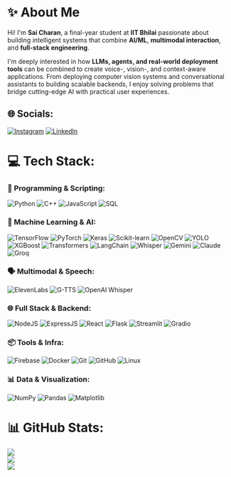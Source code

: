 # ✨ About Me

Hi! I'm **Sai Charan**, a final-year student at **IIT Bhilai** passionate about building intelligent systems that combine **AI/ML**, **multimodal interaction**, and **full-stack engineering**.

I'm deeply interested in how **LLMs, agents, and real-world deployment tools** can be combined to create voice-, vision-, and context-aware applications. From deploying computer vision systems and conversational assistants to building scalable backends, I enjoy solving problems that bridge cutting-edge AI with practical user experiences.


## 🌐 Socials:
[![Instagram](https://img.shields.io/badge/Instagram-%23E4405F.svg?logo=Instagram&logoColor=white)](https://www.instagram.com/sai._.charan_19/) [![LinkedIn](https://img.shields.io/badge/LinkedIn-%230077B5.svg?logo=linkedin&logoColor=white)](https://www.linkedin.com/in/sripada-sai-charan/)

# 💻 Tech Stack:

### 🚀 Programming & Scripting:
![Python](https://img.shields.io/badge/python-%233776AB.svg?style=for-the-badge&logo=python&logoColor=white) 
![C++](https://img.shields.io/badge/c++-%2300599C.svg?style=for-the-badge&logo=c%2B%2B&logoColor=white)
![JavaScript](https://img.shields.io/badge/javascript-%23323330.svg?style=for-the-badge&logo=javascript&logoColor=%23F7DF1E) 
![SQL](https://img.shields.io/badge/sql-%2300f.svg?style=for-the-badge&logo=sql&logoColor=white)

### 🧠 Machine Learning & AI:
![TensorFlow](https://img.shields.io/badge/tensorflow-%23FF6F00.svg?style=for-the-badge&logo=tensorflow&logoColor=white) 
![PyTorch](https://img.shields.io/badge/pytorch-%23EE4C2C.svg?style=for-the-badge&logo=pytorch&logoColor=white) 
![Keras](https://img.shields.io/badge/keras-%23D00000.svg?style=for-the-badge&logo=keras&logoColor=white) 
![Scikit-learn](https://img.shields.io/badge/scikit--learn-%23F7931E.svg?style=for-the-badge&logo=scikit-learn&logoColor=white)
![OpenCV](https://img.shields.io/badge/opencv-%23white.svg?style=for-the-badge&logo=opencv&logoColor=white)
![YOLO](https://img.shields.io/badge/yolo-%2300C7B7.svg?style=for-the-badge&logo=yolo&logoColor=white)
![XGBoost](https://img.shields.io/badge/xgboost-%23FF6F00.svg?style=for-the-badge&logo=xgboost&logoColor=white)
![Transformers](https://img.shields.io/badge/transformers-%23FF6F00.svg?style=for-the-badge&logo=transformers&logoColor=white)
![LangChain](https://img.shields.io/badge/langchain-%2300C7B7.svg?style=for-the-badge&logo=langchain&logoColor=white)
![Whisper](https://img.shields.io/badge/whisper-%2300C7B7.svg?style=for-the-badge&logo=openai&logoColor=white)
![Gemini](https://img.shields.io/badge/gemini-vision--llm-%2300A3E0.svg?style=for-the-badge&logo=google&logoColor=white)
![Claude](https://img.shields.io/badge/claude-anthropic-%23E34F26.svg?style=for-the-badge&logo=anthropic&logoColor=white)
![Groq](https://img.shields.io/badge/groq-llm-runtime-%23FF6F00.svg?style=for-the-badge&logo=groq&logoColor=white)

### 🗣️ Multimodal & Speech:
![ElevenLabs](https://img.shields.io/badge/elevenlabs-TTS-%23E4405F.svg?style=for-the-badge&logo=elevenlabs&logoColor=white)
![G-TTS](https://img.shields.io/badge/google--tts-%23FFCD00.svg?style=for-the-badge&logo=google&logoColor=black)
![OpenAI Whisper](https://img.shields.io/badge/whisper-STT-%2300C7B7.svg?style=for-the-badge&logo=openai&logoColor=white)

### 🌐 Full Stack & Backend:
![NodeJS](https://img.shields.io/badge/nodejs-%23339933.svg?style=for-the-badge&logo=node.js&logoColor=white)
![ExpressJS](https://img.shields.io/badge/expressjs-%23000000.svg?style=for-the-badge&logo=express&logoColor=white)
![React](https://img.shields.io/badge/react-%2320232a.svg?style=for-the-badge&logo=react&logoColor=%2361DAFB)
![Flask](https://img.shields.io/badge/flask-%23000.svg?style=for-the-badge&logo=flask&logoColor=white)
![Streamlit](https://img.shields.io/badge/streamlit-%23FF4B4B.svg?style=for-the-badge&logo=streamlit&logoColor=white)
![Gradio](https://img.shields.io/badge/gradio-%2364BCF4.svg?style=for-the-badge&logo=gradio&logoColor=white)

### 📦 Tools & Infra:
![Firebase](https://img.shields.io/badge/firebase-%23039BE5.svg?style=for-the-badge&logo=firebase)
![Docker](https://img.shields.io/badge/docker-%230db7ed.svg?style=for-the-badge&logo=docker&logoColor=white)
![Git](https://img.shields.io/badge/git-%23F05033.svg?style=for-the-badge&logo=git&logoColor=white)
![GitHub](https://img.shields.io/badge/github-%23121011.svg?style=for-the-badge&logo=github&logoColor=white)
![Linux](https://img.shields.io/badge/linux-%23FCC624.svg?style=for-the-badge&logo=linux&logoColor=black)

### 📊 Data & Visualization:
![NumPy](https://img.shields.io/badge/numpy-%23013243.svg?style=for-the-badge&logo=numpy&logoColor=white)
![Pandas](https://img.shields.io/badge/pandas-%23150458.svg?style=for-the-badge&logo=pandas&logoColor=white)
![Matplotlib](https://img.shields.io/badge/matplotlib-%23ffffff.svg?style=for-the-badge&logo=matplotlib&logoColor=black)


# 📊 GitHub Stats:
![](https://github-readme-stats.vercel.app/api?username=sai-charan1&theme=dark&hide_border=false&include_all_commits=true&count_private=true)<br/>
![](https://github-readme-streak-stats.herokuapp.com/?user=sai-charan1&theme=dark&hide_border=false)<br/>
![](https://github-readme-stats.vercel.app/api/top-langs/?username=sai-charan1&theme=dark&hide_border=false&include_all_commits=true&count_private=true&layout=compact)
